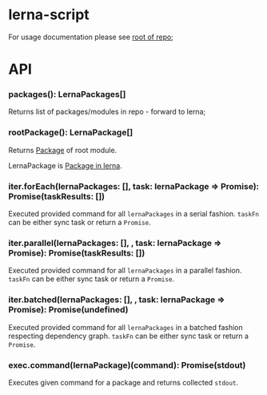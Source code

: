 # lerna-script

For usage documentation please see [root of repo](../README.md);

# API

### packages(): LernaPackages[]
Returns list of packages/modules in repo - forward to lerna;

### rootPackage(): LernaPackage[]
Returns [Package](https://github.com/lerna/lerna/blob/master/src/Package.js) of root module. 

LernaPackage is [Package in lerna](https://github.com/lerna/lerna/blob/master/src/Package.js).
 
### iter.forEach(lernaPackages: [], task: lernaPackage => Promise): Promise(taskResults: [])
Executed provided command for all `lernaPackages` in a serial fashion. `taskFn` can be either sync task or return a `Promise`.

### iter.parallel(lernaPackages: [], , task: lernaPackage => Promise): Promise(taskResults: [])
Executed provided command for all `lernaPackages` in a parallel fashion. `taskFn` can be either sync task or return a `Promise`.

### iter.batched(lernaPackages: [], , task: lernaPackage => Promise): Promise(undefined)
Executed provided command for all `lernaPackages` in a batched fashion respecting dependency graph. `taskFn` can be either sync task or return a `Promise`.

### exec.command(lernaPackage)(command): Promise(stdout)
Executes given command for a package and returns collected `stdout`.